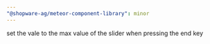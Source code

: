 ```yaml
---
"@shopware-ag/meteor-component-library": minor
---
```


set the vale to the max value of the slider when pressing the end key
